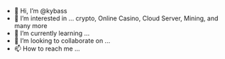 - 👋 Hi, I’m @kybass
- 👀 I’m interested in ... crypto, Online Casino, Cloud Server, Mining, and many more
- 🌱 I’m currently learning ...
- 💞️ I’m looking to collaborate on ...
- 📫 How to reach me ...

<!---
kybass/kybass is a ✨ special ✨ repository because its `README.md` (this file) appears on your GitHub profile.
You can click the Preview link to take a look at your changes.
--->
